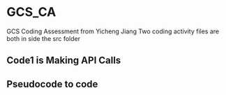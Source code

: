 # GCS_CA
GCS Coding Assessment from Yicheng Jiang
Two coding activity files are both in side the src folder
## Code1 is Making API Calls
## Pseudocode to code
